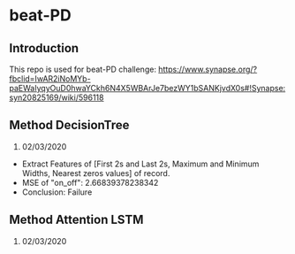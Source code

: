 # beat-PD

## Introduction
This repo is used for beat-PD challenge: https://www.synapse.org/?fbclid=IwAR2iNoMYb-paEWaIyqyOuD0hwaYCkh6N4X5WBArJe7bezWY1bSANKjvdX0s#!Synapse:syn20825169/wiki/596118

## Method DecisionTree
1. 02/03/2020
- Extract Features of [First 2s and Last 2s, Maximum and Minimum Widths, Nearest zeros values] of record.
- MSE of "on_off": 2.66839378238342
- Conclusion: Failure

## Method Attention LSTM
1. 02/03/2020



